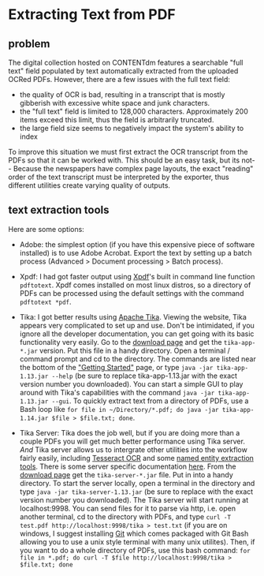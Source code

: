 # Extracting Text from PDF

## problem

The digital collection hosted on CONTENTdm features a searchable "full text" field populated by text automatically extracted from the uploaded OCRed PDFs.
However, there are a few issues with the full text field:
- the quality of OCR is bad, resulting in a transcript that is mostly gibberish with excessive white space and junk characters.
- the "full text" field is limited to 128,000 characters. Approximately 200 items exceed this limit, thus the field is arbitrarily truncated.
- the large field size seems to negatively impact the system's ability to index 

To improve this situation we must first extract the OCR transcript from the PDFs so that it can be worked with.
This should be an easy task, but its not--
Because the newspapers have complex page layouts, the exact "reading" order of the text transcript must be interpreted by the exporter, 
thus different utilities create varying quality of outputs. 

## text extraction tools 

Here are some options:

- Adobe: the simplest option (if you have this expensive piece of software installed) is to use Adobe Acrobat. 
Export the text by setting up a batch process (Advanced > Document processing > Batch process).

- Xpdf: I had got faster output using [Xpdf](http://www.foolabs.com/xpdf/)'s built in command line function `pdftotext`. Xpdf comes installed on most linux distros, so a directory of PDFs can be processed using the default settings with the command `pdftotext *pdf`. 

- Tika: I got better results using [Apache Tika](http://tika.apache.org/). Viewing the website, Tika appears very complicated to set up and use. Don't be intimidated, if you ignore all the developer documentation, you can get going with its basic functionality very easily. Go to the [download page](https://tika.apache.org/download.html) and get the `tika-app-*.jar` version. Put this file in a handy directory. Open a terminal / command prompt and cd to the directory. The commands are listed near the bottom of the ["Getting Started"](http://tika.apache.org/1.13/gettingstarted.html) page, or type `java -jar tika-app-1.13.jar --help` (be sure to replace tika-app-1.13.jar with the exact version number you downloaded). You can start a simple GUI to play around with Tika's capabilities with the command `java -jar tika-app-1.13.jar --gui`. To quickly extract text from a directory of PDFs, use a Bash loop like `for file in ~/Directory/*.pdf; do java -jar tika-app-1.14.jar $file > $file.txt; done`.

- Tika Server: Tika does the job well, but if you are doing more than a couple PDFs you will get much better performance using Tika server. *And* Tika server allows us to intergrate other utilities into the workflow fairly easily, including [Tesseract OCR](http://wiki.apache.org/tika/TikaOCR) and some [named entity extraction tools](http://wiki.apache.org/tika/FrontPage#Named_Entity_Recognition_.28NER.29_support). There is some server specific documentation [here](https://wiki.apache.org/tika/TikaJAXRS). From the [download page](https://tika.apache.org/download.html) get the `tika-server-*.jar` file. Put in into a handy directory. To start the server locally, open a terminal in the directory and type `java -jar tika-server-1.13.jar` (be sure to replace with the exact version number you downloaded). The Tika server will start running at localhost:9998. You can send files for it to parse via http, i.e. open another terminal, cd to the directory with PDFs, and type `curl -T test.pdf http://localhost:9998/tika > test.txt` (if you are on windows, I suggest installing [Git](https://git-scm.com/downloads) which comes packaged with Git Bash allowing you to use a unix style terminal with many unix utilites). Then, if you want to do a whole directory of PDFs, use this bash command: `for file in *.pdf; do curl -T $file http://localhost:9998/tika > $file.txt; done`
